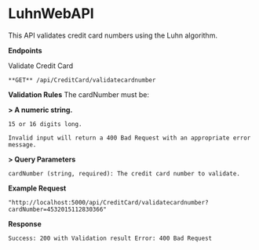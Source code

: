 # LuhnWebAPI
This API validates credit card numbers using the Luhn algorithm.

**Endpoints**


Validate Credit Card
    
    **GET** /api/CreditCard/validatecardnumber

**Validation Rules**
The cardNumber must be:

**> A numeric string.**
    
    15 or 16 digits long.
    
    Invalid input will return a 400 Bad Request with an appropriate error message.
    
**> Query Parameters**

    cardNumber (string, required): The credit card number to validate.
    
**Example Request**

    "http://localhost:5000/api/CreditCard/validatecardnumber?cardNumber=4532015112830366"

**Response**
    
    Success: 200 with Validation result Error: 400 Bad Request

